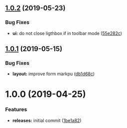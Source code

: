 <a name="1.0.2"></a>
## [1.0.2](https://github.com/hypeJunction/elgg-giphy/compare/1.0.1...1.0.2) (2019-05-23)


### Bug Fixes

* **ui:** do not close ligthbox if in toolbar mode ([55e282c](https://github.com/hypeJunction/elgg-giphy/commit/55e282c))



<a name="1.0.1"></a>
## [1.0.1](https://github.com/hypeJunction/elgg-giphy/compare/1.0.0...1.0.1) (2019-05-15)


### Bug Fixes

* **layout:** improve form markpu ([db1d68c](https://github.com/hypeJunction/elgg-giphy/commit/db1d68c))



<a name="1.0.0"></a>
# 1.0.0 (2019-04-25)


### Features

* **releases:** initial commit ([1be1a82](https://github.com/hypeJunction/elgg-giphy/commit/1be1a82))



